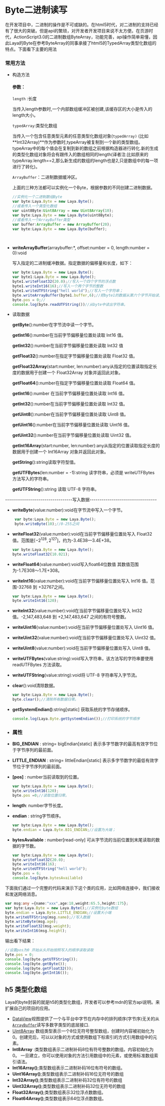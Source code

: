 # Byte二进制读写

在开发项目中，二进制的操作是不可或缺的。在html5时代，对二进制的支持已经有了很大的突破。但是api的繁琐，对开发者开发项目来说不太方便。在页游时代，ActionScript3.0的二进制数组ByteArray，功能完善，api操作简单易懂，因此Laya的Byte在参考ByteArray的同事承接了html5的TypedArray类型化数组的特点。下面看下主要的用法

### 常用方法

- 构造方法

  #### 参数：

  `length` :长度

  当传入length参数时,一个内部数组缓冲区被创建,该缓存区的大小是传入的length大小。

  `typedArray`:类型化数组

  当传入一个包含任意类型元素的任意类型化数组对象(`typedArray)` (比如 **Int32Array)**作为参数时,typeArray被复制到一个新的类型数组。typeArray中的每个值会在复制到新的数组之前根据构造器进行转化.新的生成的类型化数组对象将会有跟传入的数组相同的length(译者注:比如原来的typeArray.length==2,那么新生成的数组的length也是2,只是数组中的每一项进行了转化)。

  `ArrayBuffer`：二进制数据缓冲区。

  上面的三种方法都可以实例化一个Byte，根据参数的不同创建二进制数据。

  ```typescript
  //实例化一个二进制数组Byte
  var byte:Laya.Byte = new Laya.Byte();
  //或者传入一个类型化数组
  var uint8Byte:Uint8Array = new Uint8Array(10);
  var byte:Laya.Byte = new Laya.Byte(uint8Byte);
  //或者传入一个ArrayBuffer类型
  var buffer:ArrayBuffer = new ArrayBuffer(20);
  var byte:Laya.Byte = new Laya.Byte(buffer);
  ```

  ​


- **writeArrayBuffer**(arraybuffer:*, offset:number = 0, length:number = 0):void

  写入指定的二进制缓冲数据。指定数据的偏移量和长度，如下：

  ```typescript
  var byte:Laya.Byte = new Laya.Byte();
  var byte1:Laya.Byte = new Laya.Byte();
  byte1.writeFloat32(20.0);//写入一个四个字节的浮点数
  byte1.writeInt16(16);//写入一个两个字节的整数
  byte1.writeUTFString("hell world");//写入一个字符串；
  byte.writeArrayBuffer(byte1.buffer,6);//把byte1的数据从第六个字节开始读入byte中。省略其中的浮点数20.0和整数16
  byte.pos = 0;//
  console.log(byte.readUTFString())//从byte中读出字符串。
  ```

- 读取数据

  **getByte**():number在字节流中读一个字节。

  **getInt16**():number在当前字节偏移量位置处读取 Int16 值。

  **getInt32**():number在当前字节偏移量位置处读取 Int32 值

  **getFloat32**():number在指定字节偏移量位置处读取 Float32 值。

  **getFloat32Array**(start:number, len:number):any从指定的位置读取指定长度的数据用于创建一个 Float32Array 对象并返回此对象。

  **getFloat64**():number在指定字节偏移量位置处读取 Float64 值。

  **getInt16**():number 在当前字节偏移量位置处读取 Int16 值。

  **getInt32**():number在当前字节偏移量位置处读取 Int32 值。

  **getUint8**():number在当前字节偏移量位置处读取 Uint8 值。

  **getUint16**():number在当前字节偏移量位置处读取 Uint16 值。

  **getUint32**():number在当前字节偏移量位置处读取 Uint32 值。

  **getInt16Array**(start:number, len:number):any从指定的位置读取指定长度的数据用于创建一个 Int16Array 对象并返回此对象。

  **getString**():string读取字符型值。

  **getUTFBytes**(len:number = -1):string 读字符串，必须是 writeUTFBytes 方法写入的字符串。

  **getUTFString**():string 读取 UTF-8 字符串。



----------------------------------写入数据----------------------------------

- **writeByte**(value:number):void在字节流中写入一个字节。

  ```typescript
   var byte:Laya.Byte = new Laya.Byte();
   byte.writeByte(10);//0-255之间
  ```

- **writeFloat32**(value:number):void在当前字节偏移量位置处写入 Float32 值。范围是$\left[-2^{128}, 2^{127}\right]$，约为-3.4E38—3.4E+38。

  ```typescript
  var byte:Laya.Byte = new Laya.Byte();
  byte.writeFloat32(10.021);
  ```

- **writeFloat64**(value:number):void写入float64位数值 其数值范围为-1.7E308～1.7E+308。

- **writeInt16**(value:number):void在当前字节偏移量位置处写入 Int16 值。范围-32768 到 +32767之间。

  ```typescript
  var byte:Laya.Byte = new Laya.Byte();
  byte.writeInt16(120);
  ```

- **writeInt32**(value:number):void在当前字节偏移量位置处写入 Int32 值。-2,147,483,648 到 +2,147,483,647 之间的有符号整数。

- **writeUint16**(value:number):void在当前字节偏移量位置处写入 Uint16 值。

- **writeUint32**(value:number):void在当前字节偏移量位置处写入 Uint32 值。

- **writeUint8**(value:number):void在当前字节偏移量位置处写入 Uint8 值。

- **writeUTFBytes**(value:string):void写入字符串，该方法写的字符串要使用 readUTFBytes 方法读取。

- **writeUTFString**(value:string):void将 UTF-8 字符串写入字节流。

- **clear**():void清除数据。

  ```typescript
  var byte:Laya.Byte = new Laya.Byte();
  byte.clear();//清除所有数据归零。
  ```

- **getSystemEndian()**:string[static] 获取系统的字节存储顺序。

  ```typescript
  console.log(Laya.Byte.getSystemEndian());//打印系统的字节顺序
  ```


- ### 属性

- **BIG_ENDIAN** : string= bigEndian[static] 表示多字节数字的最高有效字节位于字节序列的最前面。

- **LITTLE_ENDIAN** : string= littleEndian[static] 表示多字节数字的最低有效字节位于字节序列的最前面。

- **[pos]** : number当前读取到的位置。

  ```typescript
  var byte:Laya.Byte = new Laya.Byte();
  byte.writeInt16(120);
  byte.pos =0;//读取位置归零。
  ```


- **length**: number字节长度。

- **endian** : string字节顺序。

  ```typescript
  var byte:Laya.Byte = new Laya.Byte();
  byte.endian = Laya.Byte.BIG_ENDIAN;//设置为大端；
  ```

- **bytesAvailable** : number[read-only] 可从字节流的当前位置到末尾读取的数据的字节数。

  ```typescript
  var byte:Laya.Byte = new Laya.Byte();
  byte.writeFloat32(20.0);
  byte.writeInt16(16);
  byte.writeUTFString("hell world");
  byte.pos = 6;
  console.log(byte.bytesAvailable)
  ```

下面我们通过一个完整的代码来演示下这个类的应用，比如网络连接中，我们接收和发送网络消息。

```typescript
var msg:any ={name:"xxx",age:18,weight:65.5,height:175};
var byte:Laya.Byte = new Laya.Byte();//实例化byte数组
byte.endian = Laya.Byte.LITTLE_ENDIAN;//设置大小端
byte.writeUTFString(msg.name);//写入数据
byte.writeByte(msg.age);
byte.writeFloat32(msg.weight);
byte.writeInt16(msg.height);
```

输出看下结果：

```typescript
//设置pos为0 开始从头开始按照写入的顺序读取读取
byte.pos = 0;
console.log(byte.getUTFString());
console.log(byte.getByte());
console.log(byte.getFloat32());
console.log(byte.getInt16());
```

## h5 类型化数组

 Laya的byte封装的就是h5的类型化数组，开发者可以参考mdn的官方api说明。来扩展自己的项目的应用。

- [DataView](https://developer.mozilla.org/zh-CN/docs/Web/JavaScript/Reference/Global_Objects/DataView)视图提供了一个与平台中字节在内存中的排列顺序(字节序)无关的从[`ArrayBuffer`](https://developer.mozilla.org/zh-CN/docs/Web/JavaScript/Reference/Global_Objects/ArrayBuffer)读写多数字类型的底层接口.
- [Uint8Array](https://developer.mozilla.org/zh_CN/docs/Web/JavaScript/Reference/Global_Objects/Uint8Array) 数组类型表示一个8位无符号整型数组，创建时内容被初始化为0。创建完后，可以以对象的方式或使用数组下标索引的方式引用数组中的元素。
- **Int8Array** :类型数组表示二进制补码8位有符号整数的数组。内容初始化为0。 一旦建立，你可以使用对象的方法引用数组中的元素，或使用标准数组索引语法。
- **Int16Array()**;类型数组表示二进制补码16位有符号的数组。
- **Uint16Array()**;类型数组表示二进制补码16位无符号的数组
- **Int32Array()**;类型数组表示二进制补码32位有符号的数组
- **Uint32Array()**;类型数组表示二进制补码32位无符号的数组
- **Float32Array()**;类型数组表示32位浮点数数组。
- **Float64Array()**;类型数组表示64位浮点数数组。